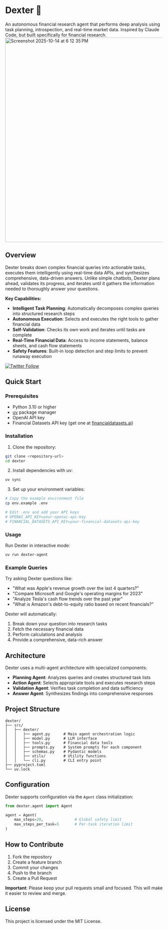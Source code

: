# Dexter 🤖

An autonomous financial research agent that performs deep analysis using task planning, introspection, and real-time market data. Inspired by Claude Code, but built specifically for financial research.
<img width="979" height="651" alt="Screenshot 2025-10-14 at 6 12 35 PM" src="https://github.com/user-attachments/assets/5a2859d4-53cf-4638-998a-15cef3c98038" />

## Overview

Dexter breaks down complex financial queries into actionable tasks, executes them intelligently using real-time data APIs, and synthesizes comprehensive, data-driven answers. Unlike simple chatbots, Dexter plans ahead, validates its progress, and iterates until it gathers the information needed to thoroughly answer your questions.

**Key Capabilities:**
- **Intelligent Task Planning**: Automatically decomposes complex queries into structured research steps
- **Autonomous Execution**: Selects and executes the right tools to gather financial data
- **Self-Validation**: Checks its own work and iterates until tasks are complete
- **Real-Time Financial Data**: Access to income statements, balance sheets, and cash flow statements
- **Safety Features**: Built-in loop detection and step limits to prevent runaway execution

[![Twitter Follow](https://img.shields.io/twitter/follow/virattt?style=social)](https://twitter.com/virattt)

## Quick Start

### Prerequisites

- Python 3.10 or higher
- [uv](https://github.com/astral-sh/uv) package manager
- OpenAI API key
- Financial Datasets API key (get one at [financialdatasets.ai](https://financialdatasets.ai))

### Installation

1. Clone the repository:
```bash
git clone <repository-url>
cd dexter
```

2. Install dependencies with uv:
```bash
uv sync
```

3. Set up your environment variables:
```bash
# Copy the example environment file
cp env.example .env

# Edit .env and add your API keys
# OPENAI_API_KEY=your-openai-api-key
# FINANCIAL_DATASETS_API_KEY=your-financial-datasets-api-key
```

### Usage

Run Dexter in interactive mode:
```bash
uv run dexter-agent
```

### Example Queries

Try asking Dexter questions like:
- "What was Apple's revenue growth over the last 4 quarters?"
- "Compare Microsoft and Google's operating margins for 2023"
- "Analyze Tesla's cash flow trends over the past year"
- "What is Amazon's debt-to-equity ratio based on recent financials?"

Dexter will automatically:
1. Break down your question into research tasks
2. Fetch the necessary financial data
3. Perform calculations and analysis
4. Provide a comprehensive, data-rich answer

## Architecture

Dexter uses a multi-agent architecture with specialized components:

- **Planning Agent**: Analyzes queries and creates structured task lists
- **Action Agent**: Selects appropriate tools and executes research steps
- **Validation Agent**: Verifies task completion and data sufficiency
- **Answer Agent**: Synthesizes findings into comprehensive responses

## Project Structure

```
dexter/
├── src/
│   ├── dexter/
│   │   ├── agent.py      # Main agent orchestration logic
│   │   ├── model.py      # LLM interface
│   │   ├── tools.py      # Financial data tools
│   │   ├── prompts.py    # System prompts for each component
│   │   ├── schemas.py    # Pydantic models
│   │   ├── utils/        # Utility functions
│   │   └── cli.py        # CLI entry point
├── pyproject.toml
└── uv.lock
```

## Configuration

Dexter supports configuration via the `Agent` class initialization:

```python
from dexter.agent import Agent

agent = Agent(
    max_steps=20,              # Global safety limit
    max_steps_per_task=5       # Per-task iteration limit
)
```

## How to Contribute

1. Fork the repository
2. Create a feature branch
3. Commit your changes
4. Push to the branch
5. Create a Pull Request

**Important**: Please keep your pull requests small and focused.  This will make it easier to review and merge.


## License

This project is licensed under the MIT License.

